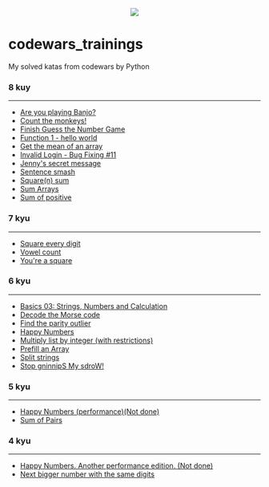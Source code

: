 <p align="center">

<img src="https://www.codewars.com/packs/assets/logo-square-red-big.c74ae0e7.png">
</p>

# codewars_trainings
My solved katas from codewars by Python

### 8 kuy
***
* <a href="https://github.com/amoglock/codewars_trainings/blob/main/8_kyu/are_you_banjo.py">Are you playing Banjo?</a>
* [Count the monkeys!](https://github.com/amoglock/codewars_trainings/blob/main/8_kyu/count_monkeys.py)
* [Finish Guess the Number Game](https://github.com/amoglock/codewars_trainings/blob/main/8_kyu/number_game.py)
* [Function 1 - hello world](https://github.com/amoglock/codewars_trainings/blob/main/8_kyu/hello_world.py)
* [Get the mean of an array](https://github.com/amoglock/codewars_trainings/blob/main/8_kyu/get_mean_array.py) 
* [Invalid Login - Bug Fixing #11](https://github.com/amoglock/codewars_trainings/blob/main/8_kyu/bug_fixing_11.py)
* [Jenny's secret message](https://github.com/amoglock/codewars_trainings/blob/main/8_kyu/secret_message.py)
* [Sentence smash](https://github.com/amoglock/codewars_trainings/blob/main/8_kyu/sentence_smash.py)
* <a href="https://github.com/amoglock/codewars_trainings/blob/main/8_kyu/square(n)_sum.py">Square(n) sum</a>
* <a href="https://github.com/amoglock/codewars_trainings/blob/main/8_kyu/sum_arrays.py">Sum Arrays</a>
* <a href="https://github.com/amoglock/codewars_trainings/blob/main/8_kyu/sum_of_positive.py">Sum of positive</a>

### 7 kyu
***
* <a href="https://github.com/amoglock/codewars_trainings/blob/main/7_kyu/square_every_digit.py">Square every digit</a>
* <a href="https://github.com/amoglock/codewars_trainings/blob/main/7_kyu/vowel_count.py">Vowel count</a>
* [You're a square](https://github.com/amoglock/codewars_trainings/blob/main/7_kyu/you_are_square.py)

### 6 kyu
***
* [Basics 03: Strings, Numbers and Calculation](https://github.com/amoglock/codewars_trainings/blob/main/6_kyu/basics_03.py)
* <a href="https://github.com/amoglock/codewars_trainings/blob/main/6_kyu/decode_the_morse_code.py">Decode the Morse code</a>
* <a href="https://github.com/amoglock/codewars_trainings/blob/main/6_kyu/find_the_parity_outlier.py">Find the parity outlier</a>
* [Happy Numbers](https://github.com/amoglock/codewars_trainings/blob/main/6_kyu/happy_numbers.py)
* [Multiply list by integer (with restrictions)](https://github.com/amoglock/codewars_trainings/blob/main/6_kyu/multiply_list_restrictions.py)
* [Prefill an Array](https://github.com/amoglock/codewars_trainings/blob/main/6_kyu/prefill_an_array.py)
* [Split strings](https://github.com/amoglock/codewars_trainings/blob/main/6_kyu/split_strings.py)
* <a href="https://github.com/amoglock/codewars_trainings/blob/main/6_kyu/stop_gninnips_my_sdrow.py">Stop gninnipS My sdroW!</a>

### 5 kyu
***
* [Happy Numbers (performance)(Not done)](https://github.com/amoglock/codewars_trainings/blob/main/5_kyu/happy_numbers_performance.py)
* [Sum of Pairs](https://github.com/amoglock/codewars_trainings/blob/main/5_kyu/sum_of_pairs.py)

### 4 kyu
***
* [Happy Numbers. Another performance edition. (Not done)](https://github.com/amoglock/codewars_trainings/blob/main/4_kyu/happy_numbers_another_performance.py)
* [Next bigger number with the same digits](https://github.com/amoglock/codewars_trainings/blob/main/4_kyu/next_bigger_number.py)
